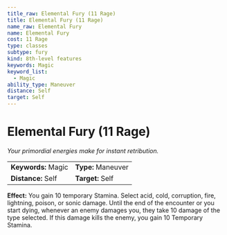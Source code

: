 ```yaml
---
title_raw: Elemental Fury (11 Rage)
title: Elemental Fury (11 Rage)
name_raw: Elemental Fury
name: Elemental Fury
cost: 11 Rage
type: classes
subtype: fury
kind: 8th-level features
keywords: Magic
keyword_list:
  - Magic
ability_type: Maneuver
distance: Self
target: Self
---
```


# Elemental Fury (11 Rage)

*Your primordial energies make for instant retribution.*

|                     |                    |
| :------------------ | :----------------- |
| **Keywords:** Magic | **Type:** Maneuver |
| **Distance:** Self  | **Target:** Self   |

**Effect:** You gain 10 temporary Stamina. Select acid, cold, corruption, fire, lightning, poison, or sonic damage. Until the end of the encounter or you start dying, whenever an enemy damages you, they take 10 damage of the type selected. If this damage kills the enemy, you gain 10 Temporary Stamina.

